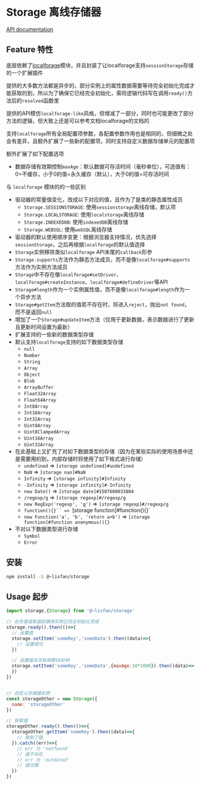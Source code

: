 # Storage 离线存储器

[API documentation](https://lisfan.github.io/storage/)

## Feature 特性
底层依赖了[localforage](https://localforage.github.io/localForage/#localforage)模块，并且封装了让localforage支持`sessionStorage`存储的一个扩展插件

提供的大多数方法都是异步的，部分实例上的属性数据需要等待完全初始化完成才能获取的到，所以为了确保它已经完全初始化，需将逻辑代码写在调用`ready()`方法后的`resolved`函数里

提供的API模仿`localforage-like`风格，但增减了一部分，同时也可能更改了部分方法的逻辑，但大致上还是可以参考文档localforage的文档的

支持`localforage`所有全局配置项参数，各配置参数作用也是相同的，但细微之处会有差异，且额外扩展了一些新的配置项，同时支持自定义数据存储单元的配置项

额外扩展了如下配置选项
- 数据存储有效期控制`maxAge`：默认数据可存活时间（毫秒单位），可选值有：0=不缓存，小于0的值=永久缓存（默认），大于0的值=可存活时间

与 `localforage` 模块的的一些区别
 - 驱动器的常量值变化，改成以下对应的值，且作为了是类的静态属性成员
   - `Storage.SESSIONSTORAGE`: 使用`sessionstorage`离线存储，默认项
   - `Storage.LOCALSTORAGE`: 使用`localstorage`离线存储
   - `Storage.INDEXEDDB`: 使用`indexedDB`离线存储
   - `Storage.WEBSQL`: 使用`webSQL`离线存储
 - 驱动器的默认使用顺序变更：根据浏览器支持情况，优先选择`sessionStorage`，之后再根据`localforage`的默认值选择
 - `Storage`实例移除类似`localforage` API末尾的`callback`形参
 - `Storage.supports`方法作为静态方法成员，而不是像`localforage#supports`方法作为实例方法成员
 - `Storage`中不存在像`localforage#setDriver`、`localforage#createInstance`、`localforage#defineDriver`等API
 - `Storage#length`作为一个实例属性值，而不是像`localforage#length`作为一个异步方法
 - `Storage#getItem`方法取的值若不存在时，将进入`reject`，抛出`not found`，而不是返回`null`
 - 增加了一个`Storage#updateItem`方法（仅用于更新数据，表示数据进行了更新且更新时间设置为最新）
- 扩展支持的一些新的数据类型存储
- 默认支持`localforage`支持的如下数据类型存储
    - `null`
    - `Number`
    - `String`
    - `Array`
    - `Object`
    - `Blob`
    - `ArrayBuffer`
    - `Float32Array`
    - `Float64Array`
    - `Int8Array`
    - `Int16Array`
    - `Int32Array`
    - `Uint8Array`
    - `Uint8ClampedArray`
    - `Uint16Array`
    - `Uint32Array`
- 在此基础上又扩充了对如下数据类型的存储（因为在某些实际的使用场景中还是需要用的到，内部存储时将使用了如下格式进行存储）
    - `undefined` => `[storage undefined]#undefined`
    - `NaN` => `[storage nan]#NaN`
    - `Infinity` => `[storage infinity]#Infinity`
    - `-Infinity` => `[storage infinity]#-Infinity`
    - `new Date()` => `[storage date]#1507600033804`
    - `/regexp/g` => `[storage regexp]#/regexp/g`
    - `new RegExp('regexp', 'g')` => `[storage regexp]#/regexp/g`
    - `function(){}`` => `[storage function]#function(){}`
    - `new Function('a', 'b', 'return a+b')` => `[storage function]#function anonymous(){}`
- 不对以下数据类型进行存储
    - `Symbol`
    - `Error`

## 安装

```bash
npm install -S @~lisfan/storage
```

## Usage 起步

``` js
import storage,{Storage} from '@~lisfan/storage'

// 在存值或取值前确保实例已完全初始化完成
storage.ready().then(()=>{
  // 设置值
  storage.setItem('someKey','someData').then((data)=>{
    // 设置成功
  })

  // 设置值存活有效期10秒钟
  storage.setItem('someKey','someData',{maxAge:10*1000}).then((data)=>{
  })
})


// 自定义存储器实例
const storageOther = new Storage({
  name: 'storageOther'
})

// 获取值
storageOther.ready().then(()=>{
  storageOther.getItem('someKey').then((data)=>{
    // 取到了值
  }).catch((err)=>{
    // err 为 'notfound'
    // 值不存在
    // err 为 'outdated'
    // 值过期
  })
})
```